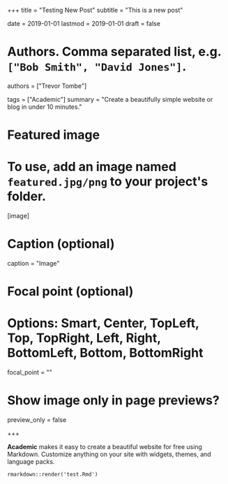 +++
title = "Testing New Post"
subtitle = "This is a new post"

date = 2019-01-01
lastmod = 2019-01-01
draft = false

# Authors. Comma separated list, e.g. `["Bob Smith", "David Jones"]`.
authors = ["Trevor Tombe"]

tags = ["Academic"]
summary = "Create a beautifully simple website or blog in under 10 minutes."

# Featured image
# To use, add an image named `featured.jpg/png` to your project's folder. 
[image]
  # Caption (optional)
  caption = "Image"

  # Focal point (optional)
  # Options: Smart, Center, TopLeft, Top, TopRight, Left, Right, BottomLeft, Bottom, BottomRight
  focal_point = ""

  # Show image only in page previews?
  preview_only = false

+++

**Academic** makes it easy to create a beautiful website for free using Markdown. Customize anything on your site with widgets, themes, and language packs.

```{r}
rmarkdown::render('test.Rmd')
```
